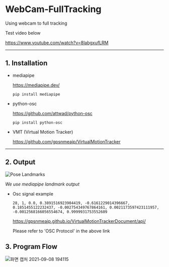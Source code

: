 # WebCam-FullTracking
Using webcam to full tracking

Test video below

https://www.youtube.com/watch?v=8labgxufLRM

------

## 1. Installation

- mediapipe 

  https://mediapipe.dev/

  ```
  pip install mediapipe
  ```

  

- python-osc

  https://github.com/attwad/python-osc

  ```
  pip install python-osc
  ```

  

- VMT (Virtual Motion Tracker)

  https://github.com/gpsnmeajp/VirtualMotionTracker

------

## 2. Output

![Pose Landmarks](https://google.github.io/mediapipe/images/mobile/pose_tracking_full_body_landmarks.png)

*We use mediapipe landmark output*

- Osc signal example

  ```
  28, 1, 0.0, 0.3891516923904419, -0.6161229014396667, 0.1851455122232437, -0.002754349767864161, 0.0021173597423111957, -0.0012568166056554674, 0.9999931753552609
  ```

  https://gpsnmeajp.github.io/VirtualMotionTrackerDocument/api/

  Please refer to 'OSC Protocol' in the above link

## 3. Program Flow

![화면 캡처 2021-09-08 194115](https://user-images.githubusercontent.com/28009059/132495526-ab5d74f3-fc29-48f4-b602-5546665623ab.png)

